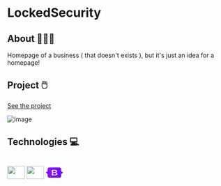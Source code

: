 # LockedSecurity 

## About 👨🏽‍🏫

Homepage of a business ( that doesn't exists ), but it's just an idea for a homepage!

## Project 🖱️

[See the project](https://lockedsecurity-supergeeksproject.surge.sh/)

![image](https://user-images.githubusercontent.com/69023428/152185870-601bdbd7-0b78-403f-9b5e-a01643d3b17c.png)

## Technologies 💻
<div style="display: inline_block"><br>
 <img align="center" height="30" width="40" src="https://cdn.jsdelivr.net/gh/devicons/devicon/icons/html5/html5-original.svg" />
 <img align="center" height="30" width="40" src="https://cdn.jsdelivr.net/gh/devicons/devicon/icons/css3/css3-original.svg" />
 <img align="center" height="30" width="40" src="https://raw.githubusercontent.com/devicons/devicon/master/icons/bootstrap/bootstrap-original.svg">
</div>
</br>

